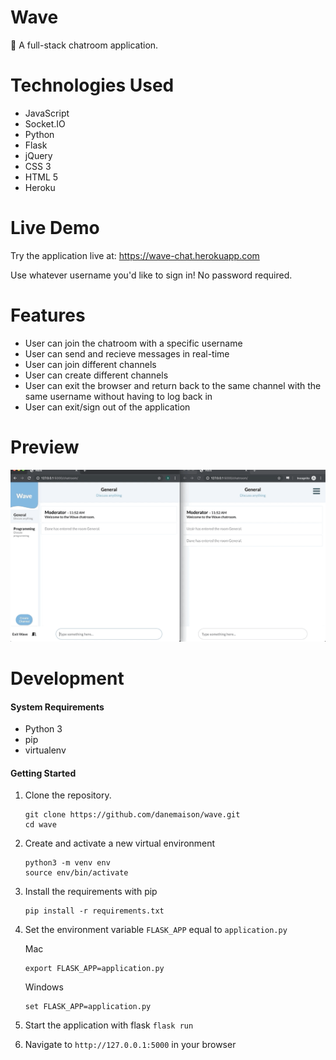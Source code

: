 # Wave

🌊
A full-stack chatroom application.

# Technologies Used

* JavaScript
* Socket.IO
* Python
* Flask
* jQuery
* CSS 3
* HTML 5
* Heroku

# Live Demo

Try the application live at: https://wave-chat.herokuapp.com

Use whatever username you'd like to sign in!
No password required.

# Features

* User can join the chatroom with a specific username
* User can send and recieve messages in real-time
* User can join different channels
* User can create different channels
* User can exit the browser and return back to the same channel with the same username without having to log back in
* User can exit/sign out of the application

# Preview

![Wave](preview/wave-demonstration.gif)

# Development

#### System Requirements

* Python 3
* pip
* virtualenv

#### Getting Started

1. Clone the repository.

    ```
    git clone https://github.com/danemaison/wave.git
    cd wave
    ```

1. Create and activate a new virtual environment

    ```
    python3 -m venv env
    source env/bin/activate
    ```

1. Install the requirements with pip

    ```
    pip install -r requirements.txt
    ```

1. Set the environment variable `FLASK_APP` equal to `application.py`

    Mac
    ```
    export FLASK_APP=application.py
    ```

    Windows
    ```
    set FLASK_APP=application.py
    ```

1. Start the application with flask
  `flask run`

1. Navigate to `http://127.0.0.1:5000` in your browser
